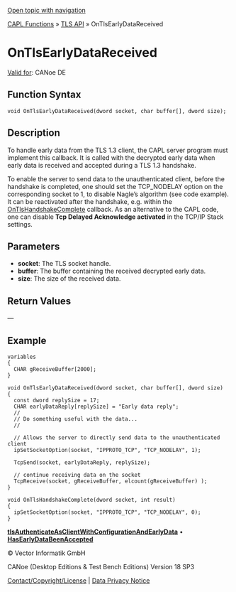 [Open topic with navigation](../../../../../CANoeDEFamily.htm#Topics/CAPLFunctions/TLSAPI/EventProcedures/CAPLfunctionOnTlsEarlyDataReceived.md)

[CAPL Functions](../../CAPLfunctions.md) » [TLS API](../CAPLfunctionsTLSOverview.md) » OnTlsEarlyDataReceived

# OnTlsEarlyDataReceived

[Valid for](../../../Shared/FeatureAvailability.md): CANoe DE

## Function Syntax

```plaintext
void OnTlsEarlyDataReceived(dword socket, char buffer[], dword size);
```

## Description

To handle early data from the TLS 1.3 client, the CAPL server program must implement this callback. It is called with the decrypted early data when early data is received and accepted during a TLS 1.3 handshake.

To enable the server to send data to the unauthenticated client, before the handshake is completed, one should set the TCP_NODELAY option on the corresponding socket to 1, to disable Nagle’s algorithm (see code example). It can be reactivated after the handshake, e.g. within the [OnTlsHandshakeComplete](CAPLfunctionOnTlsHandshakeComplete.md) callback. As an alternative to the CAPL code, one can disable **Tcp Delayed Acknowledge activated** in the TCP/IP Stack settings.

## Parameters

- **socket**: The TLS socket handle.
- **buffer**: The buffer containing the received decrypted early data.
- **size**: The size of the received data.

## Return Values

—

## Example

```plaintext
variables
{
  CHAR gReceiveBuffer[2000];
}

void OnTlsEarlyDataReceived(dword socket, char buffer[], dword size)
{
  const dword replySize = 17;
  CHAR earlyDataReply[replySize] = "Early data reply";
  //
  // Do something useful with the data...
  //

  // Allows the server to directly send data to the unauthenticated client
  ipSetSocketOption(socket, "IPPROTO_TCP", "TCP_NODELAY", 1);

  TcpSend(socket, earlyDataReply, replySize);

  // continue receiving data on the socket
  TcpReceive(socket, gReceiveBuffer, elcount(gReceiveBuffer) );
}

void OnTlsHandshakeComplete(dword socket, int result)
{
  ipSetSocketOption(socket, "IPPROTO_TCP", "TCP_NODELAY", 0);
}
```

[**tlsAuthenticateAsClientWithConfigurationAndEarlyData**](../Functions/CAPLFunctiontlsAuthenticateAsClientWithConfigurationAndEarlyData.md) • [**HasEarlyDataBeenAccepted**](../Functions/CAPLFunctionHasEarlyDataBeenAccepted.md)

© Vector Informatik GmbH

CANoe (Desktop Editions & Test Bench Editions) Version 18 SP3

[Contact/Copyright/License](../../../Shared/ContactCopyrightLicense.md) | [Data Privacy Notice](https://www.vector.com/int/en/company/get-info/privacy-policy/)
